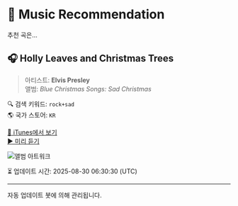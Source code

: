 
# 🎵 Music Recommendation

추천 곡은...

## 🎧 Holly Leaves and Christmas Trees  
> 아티스트: **Elvis Presley**  
> 앨범: _Blue Christmas Songs: Sad Christmas_  

🔍 검색 키워드: `rock+sad`  
🌎 국가 스토어: `KR`

[🔗 iTunes에서 보기](https://music.apple.com/kr/album/holly-leaves-and-christmas-trees/1714891904?i=1714893069&uo=4)  
[▶️ 미리 듣기](https://audio-ssl.itunes.apple.com/itunes-assets/AudioPreview116/v4/e7/ca/ef/e7caeffb-010a-06da-abe9-d2ccdc983a80/mzaf_8203441111951729134.plus.aac.p.m4a)

![앨범 아트워크](https://is1-ssl.mzstatic.com/image/thumb/Music116/v4/16/d6/9c/16d69c75-685c-f3f3-9bc7-073361483258/196871569682.jpg/100x100bb.jpg)

⏳ 업데이트 시간: 2025-08-30 06:30:30 (UTC)

---
자동 업데이트 봇에 의해 관리됩니다.
